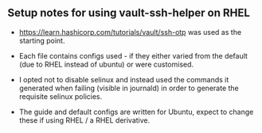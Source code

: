 ## Setup notes for using vault-ssh-helper on RHEL

* https://learn.hashicorp.com/tutorials/vault/ssh-otp was used as the starting point.

* Each file contains configs used - if they either varied from the default (due to RHEL instead of ubuntu) or were customised.

* I opted not to disable selinux and instead used the commands it generated when failing (visible in journald) in order to generate the requisite selinux policies.

* The guide and default configs are written for Ubuntu, expect to change these if using RHEL / a RHEL derivative.
